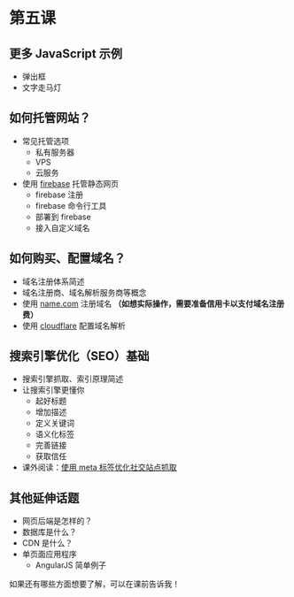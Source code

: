 # 第五课

## 更多 JavaScript 示例

- 弹出框
- 文字走马灯

## 如何托管网站？

- 常见托管选项
  - 私有服务器
  - VPS
  - 云服务
- 使用 [firebase](https://firebase.google.com/) 托管静态网页
  - firebase 注册
  - firebase 命令行工具
  - 部署到 firebase
  - 接入自定义域名

## 如何购买、配置域名？

- 域名注册体系简述
- 域名注册商、域名解析服务商等概念
- 使用 [name.com](https://www.name.com/) 注册域名 **（如想实际操作，需要准备信用卡以支付域名注册费）**
- 使用 [cloudflare](https://www.cloudflare.com/) 配置域名解析

## 搜索引擎优化（SEO）基础

- 搜索引擎抓取、索引原理简述
- 让搜索引擎更懂你
  - 起好标题
  - 增加描述
  - 定义关键词
  - 语义化标签
  - 完善链接
  - 获取信任
- 课外阅读：[使用 meta 标签优化社交站点抓取](https://css-tricks.com/essential-meta-tags-social-media/)

## 其他延伸话题

- 网页后端是怎样的？
- 数据库是什么？
- CDN 是什么？
- 单页面应用程序
  - AngularJS 简单例子

如果还有哪些方面想要了解，可以在课前告诉我！
